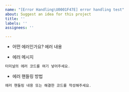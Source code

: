 ```yaml
---
name: "[Error Handling\U0001F47E] error handling test"
about: Suggest an idea for this project
title: ''
labels: ''
assignees: ''

---
```


- 어떤 에러인가요?
  에러 내용

- 에러 메시지
```jsx
터미널의 에러 코드를 여기 넣어주세요.
```

- 에러 핸들링 방법
```jsx
에러 핸들링 내용 또는 해결한 코드를 작성해주세요.
```
